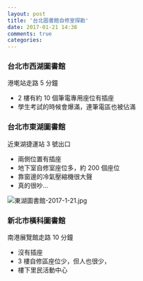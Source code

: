 ```yaml
---
layout: post
title: '台北圖書館自修室探勘'
date: 2017-01-21 14:38
comments: true
categories: 
---
```

### 台北市西湖圖書館

港墘站走路 5 分鐘

- 2 樓有約 10 個筆電專用座位有插座
- 學生考試的時候會爆滿，連筆電區也被佔滿 

### 台北市東湖圖書館

近東湖捷運站 3 號出口

- 兩側位置有插座
- 地下室自修室座位多，約 200 個座位
- 靠窗邊的冷氣壓縮機很大聲
- 真的很吵...

![東湖圖書館-2017-1-21.jpg](http://user-image.logdown.io/user/2524/blog/2511/post/1339520/l7EWcQCUQUiVGlBs4W63_%E6%9D%B1%E6%B9%96%E5%9C%96%E6%9B%B8%E9%A4%A8-2017-1-21.jpg)

### 新北市橫科圖書館

南港展覽館走路 10 分鐘

- 沒有插座
- 3 樓自修區座位少，但人也很少，
- 樓下里民活動中心
